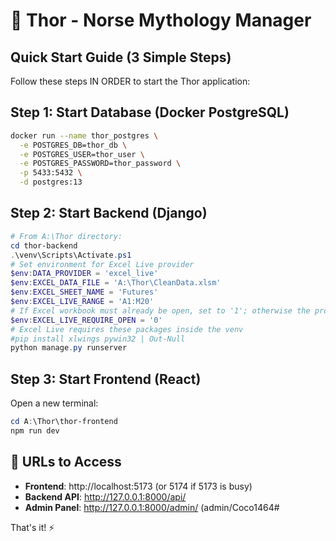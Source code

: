 # 🔨 Thor - Norse Mythology Manager

## Quick Start Guide (3 Simple Steps)

Follow these steps IN ORDER to start the Thor application:

## Step 1: Start Database (Docker PostgreSQL)
```bash
docker run --name thor_postgres \
  -e POSTGRES_DB=thor_db \
  -e POSTGRES_USER=thor_user \
  -e POSTGRES_PASSWORD=thor_password \
  -p 5433:5432 \
  -d postgres:13
```

## Step 2: Start Backend (Django)
```powershell
# From A:\Thor directory:
cd thor-backend
.\venv\Scripts\Activate.ps1
# Set environment for Excel Live provider
$env:DATA_PROVIDER = 'excel_live'
$env:EXCEL_DATA_FILE = 'A:\Thor\CleanData.xlsm'
$env:EXCEL_SHEET_NAME = 'Futures'
$env:EXCEL_LIVE_RANGE = 'A1:M20'
# If Excel workbook must already be open, set to '1'; otherwise the provider will open it
$env:EXCEL_LIVE_REQUIRE_OPEN = '0'
# Excel Live requires these packages inside the venv
#pip install xlwings pywin32 | Out-Null
python manage.py runserver
```

## Step 3: Start Frontend (React)
Open a new terminal:
```powershell
cd A:\Thor\thor-frontend
npm run dev
```

## 🎯 URLs to Access
- **Frontend**: http://localhost:5173 (or 5174 if 5173 is busy)
- **Backend API**: http://127.0.0.1:8000/api/
- **Admin Panel**: http://127.0.0.1:8000/admin/ (admin/Coco1464#

That's it! ⚡


